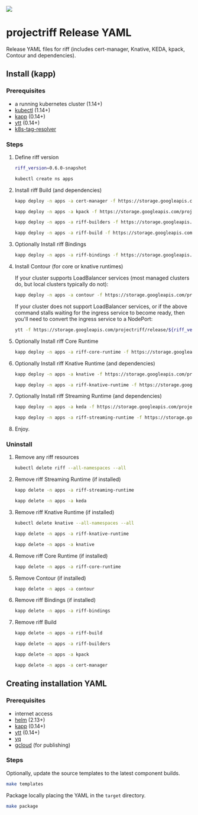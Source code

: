 ![](https://github.com/projectriff/charts/workflows/CI/badge.svg)

# projectriff Release YAML

Release YAML files for riff (includes cert-manager, Knative, KEDA, kpack, Contour and dependencies).

## Install (kapp)

### Prerequisites

- a running kubernetes cluster (1.14+)
- [kubectl](https://kubectl.docs.kubernetes.io) (1.14+)
- [kapp](https://get-kapp.io) (0.14+)
- [ytt](https://get-ytt.io) (0.14+)
- [k8s-tag-resolver](https://github.com/projectriff/k8s-manifest-scanner/)

### Steps

1. Define riff version

   ```sh
   riff_version=0.6.0-snapshot

   kubectl create ns apps
   ```

1. Install riff Build (and dependencies)
   
   ```sh
   kapp deploy -n apps -a cert-manager -f https://storage.googleapis.com/projectriff/release/${riff_version}/cert-manager.yaml
   ```

   ```sh
   kapp deploy -n apps -a kpack -f https://storage.googleapis.com/projectriff/release/${riff_version}/kpack.yaml
   ```

   ```sh
   kapp deploy -n apps -a riff-builders -f https://storage.googleapis.com/projectriff/release/${riff_version}/riff-builders.yaml
   ```

   ```sh
   kapp deploy -n apps -a riff-build -f https://storage.googleapis.com/projectriff/release/${riff_version}/riff-build.yaml
   ```

1. Optionally Install riff Bindings
   
   ```sh
   kapp deploy -n apps -a riff-bindings -f https://storage.googleapis.com/projectriff/release/${riff_version}/riff-bindings.yaml
   ```

1. Install Contour (for core or knative runtimes)
   
   If your cluster supports LoadBalancer services (most managed clusters do, but local clusters typically do not):

   ```sh
   kapp deploy -n apps -a contour -f https://storage.googleapis.com/projectriff/release/${riff_version}/contour.yaml
   ```
   
   If your cluster does not support LoadBalancer services, or if the above command stalls waiting for the ingress service to become ready, then you'll need to convert the ingress service to a NodePort:
   
   ```sh
   ytt -f https://storage.googleapis.com/projectriff/release/${riff_version}/contour.yaml -f https://storage.googleapis.com/projectriff/charts/overlays/service-nodeport.yaml --file-mark contour.yaml:type=yaml-plain | kapp deploy -n apps -a contour -f - -y
   ```

1. Optionally Install riff Core Runtime
   
   ```sh
   kapp deploy -n apps -a riff-core-runtime -f https://storage.googleapis.com/projectriff/release/${riff_version}/riff-core-runtime.yaml
   ```

1. Optionally Install riff Knative Runtime (and dependencies)
   
   ```sh
   kapp deploy -n apps -a knative -f https://storage.googleapis.com/projectriff/release/${riff_version}/knative.yaml
   ```

   ```sh
   kapp deploy -n apps -a riff-knative-runtime -f https://storage.googleapis.com/projectriff/release/${riff_version}/riff-knative-runtime.yaml
   ```

1. Optionally Install riff Streaming Runtime (and dependencies)
   
   ```sh
   kapp deploy -n apps -a keda -f https://storage.googleapis.com/projectriff/release/${riff_version}/keda.yaml
   ```

   ```sh
   kapp deploy -n apps -a riff-streaming-runtime -f https://storage.googleapis.com/projectriff/release/${riff_version}/riff-streaming-runtime.yaml
   ```

1. Enjoy.

### Uninstall

1. Remove any riff resources

   ```sh
   kubectl delete riff --all-namespaces --all
   ```

1. Remove riff Streaming Runtime (if installed)

   ```sh
   kapp delete -n apps -a riff-streaming-runtime
   ```

   ```sh
   kapp delete -n apps -a keda
   ```

1. Remove riff Knative Runtime (if installed)

   ```sh
   kubectl delete knative --all-namespaces --all
   ```

   ```sh
   kapp delete -n apps -a riff-knative-runtime
   ```

   ```sh
   kapp delete -n apps -a knative
   ```

1. Remove riff Core Runtime (if installed)
   ```sh
   kapp delete -n apps -a riff-core-runtime
   ```

1. Remove Contour (if installed)

   ```sh
   kapp delete -n apps -a contour
   ```

1. Remove riff Bindings (if installed)

   ```sh
   kapp delete -n apps -a riff-bindings
   ```

1. Remove riff Build

   ```sh
   kapp delete -n apps -a riff-build
   ```

   ```sh
   kapp delete -n apps -a riff-builders
   ```

   ```sh
   kapp delete -n apps -a kpack
   ```

   ```sh
   kapp delete -n apps -a cert-manager
   ```

## Creating installation YAML

### Prerequisites

- internet access
- [helm](https://helm.sh) (2.13+)
- [kapp](https://get-kapp.io) (0.14+)
- [ytt](https://get-ytt.io) (0.14+)
- [yq](http://mikefarah.github.io/yq/)
- [gcloud](https://cloud.google.com/sdk/gcloud/) (for publishing)

### Steps

Optionally, update the source templates to the latest component builds.

```sh
make templates
```

Package locally placing the YAML in the `target` directory.

```sh
make package
```
